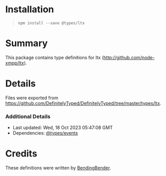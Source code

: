 # Installation
> `npm install --save @types/ltx`

# Summary
This package contains type definitions for ltx (http://github.com/node-xmpp/ltx).

# Details
Files were exported from https://github.com/DefinitelyTyped/DefinitelyTyped/tree/master/types/ltx.

### Additional Details
 * Last updated: Wed, 18 Oct 2023 05:47:08 GMT
 * Dependencies: [@types/events](https://npmjs.com/package/@types/events)

# Credits
These definitions were written by [BendingBender](https://github.com/BendingBender).
